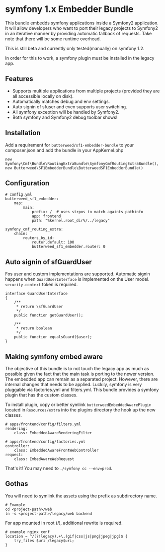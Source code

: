 # symfony 1.x Embedder Bundle

This bundle embedds symfony applications inside a Symfony2 application.
It will allow developers who want to port their legacy projects to Symfony2 in an
iterative manner by providing automatic fallback of requests. Take note that there
will be some runtime overhead.

This is still beta and currently only tested(manually) on symfony 1.2.

In order for this to work, a symfony plugin must be installed in the legacy app.

## Features

* Supports multiple applications from multiple projects (provided they are all accessible locally on disk).
* Automatically matches debug and env settings.
* Auto signin of sfuser and even supports user switching.
* All symfony exception will be handled by Symfony2.
* Both symfony and Symfony2 debug toolbar shows!

## Installation

Add a requirement for `butterweed/sf1-embedder-bundle` to your
composer.json and add the bundle in your AppKernel.php

    new Symfony\Cmf\Bundle\RoutingExtraBundle\SymfonyCmfRoutingExtraBundle(),
    new Butterweed\SF1EmbedderBundle\ButterweedSF1EmbedderBundle()


## Configuration

    # config.yml
    butterweed_sf1_embedder:
        map:
            main:
                prefix: /  # uses strpos to match againts pathinfo
                app: frontend
                path: "%kernel.root_dir%/../legacy"

    symfony_cmf_routing_extra:
        chain:
            routers_by_id:
                router.default: 100
                butterweed_sf1_embedder.router: 0

## Auto signin of sfGuardUser

Fos user and custom implementations are supported. Automatic signin happens
when `GuardUserInterface` is implemented on the User model. `security.context` token is required.

    interface GuardUserInterface
    {
        /**
         * return \sfGuardUser
         */
        public function getGuardUser();

        /**
         * return boolean
         */
        public function equalsGuard($user);
    }

## Making symfony embed aware

The objective of this bundle is to not touch the legacy app as much as possible
given the fact that the main task is porting to the newer version. The embedded app
can remain as a separated project. However, there are internal changes that needs to be applied.
Luckily, symfony is very pluggable via factories.yml and filters.yml. This bundle provides a symfony plugin
that has the custom classes.

To install plugin, copy or better symlink `butterweedEmbeddedAwarePlugin` located in `Resources/extra` into the plugins directory the hook up the new classes.

    # apps/frontend/config/filters.yml
    rendering:
        class: EmbeddedAwareRenderingFilter

    # apps/frontend/config/factories.yml
    controller:
        class: EmbeddedAwareFrontWebController
    request:
        class: EmbedAwareWebRequest

That's it! You may need to `./symfony cc --env=prod`.

## Gothas

You will need to symlink the assets using the prefix as subdirectory name.

    # Example
    cd <project-path>/web
    ln -s <project-path>/legacy/web backend

For app mounted in root (/), additional rewrite is required.

    # example nginx conf
    location ~ ^/(?!legacy).+\.(gif|css|js|png|jpeg|jpg)$ {
        try_files $uri /legacy$uri;
    }

